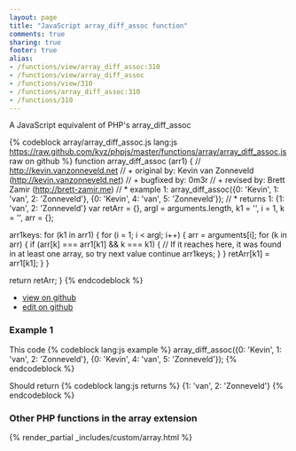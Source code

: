 ```yaml
---
layout: page
title: "JavaScript array_diff_assoc function"
comments: true
sharing: true
footer: true
alias:
- /functions/view/array_diff_assoc:310
- /functions/view/array_diff_assoc
- /functions/view/310
- /functions/array_diff_assoc:310
- /functions/310
---
```

<!-- Generated by Rakefile:build -->
A JavaScript equivalent of PHP's array_diff_assoc

{% codeblock array/array_diff_assoc.js lang:js https://raw.github.com/kvz/phpjs/master/functions/array/array_diff_assoc.js raw on github %}
function array_diff_assoc (arr1) {
  // http://kevin.vanzonneveld.net
  // +   original by: Kevin van Zonneveld (http://kevin.vanzonneveld.net)
  // +   bugfixed by: 0m3r
  // +    revised by: Brett Zamir (http://brett-zamir.me)
  // *     example 1: array_diff_assoc({0: 'Kevin', 1: 'van', 2: 'Zonneveld'}, {0: 'Kevin', 4: 'van', 5: 'Zonneveld'});
  // *     returns 1: {1: 'van', 2: 'Zonneveld'}
  var retArr = {},
    argl = arguments.length,
    k1 = '',
    i = 1,
    k = '',
    arr = {};

  arr1keys: for (k1 in arr1) {
    for (i = 1; i < argl; i++) {
      arr = arguments[i];
      for (k in arr) {
        if (arr[k] === arr1[k1] && k === k1) {
          // If it reaches here, it was found in at least one array, so try next value
          continue arr1keys;
        }
      }
      retArr[k1] = arr1[k1];
    }
  }

  return retArr;
}
{% endcodeblock %}

 - [view on github](https://github.com/kvz/phpjs/blob/master/functions/array/array_diff_assoc.js)
 - [edit on github](https://github.com/kvz/phpjs/edit/master/functions/array/array_diff_assoc.js)

### Example 1
This code
{% codeblock lang:js example %}
array_diff_assoc({0: 'Kevin', 1: 'van', 2: 'Zonneveld'}, {0: 'Kevin', 4: 'van', 5: 'Zonneveld'});
{% endcodeblock %}

Should return
{% codeblock lang:js returns %}
{1: 'van', 2: 'Zonneveld'}
{% endcodeblock %}


### Other PHP functions in the array extension
{% render_partial _includes/custom/array.html %}
